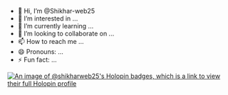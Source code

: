 - 👋 Hi, I’m @Shikhar-web25
- 👀 I’m interested in ...
- 🌱 I’m currently learning ...
- 💞️ I’m looking to collaborate on ...
- 📫 How to reach me ...
- 😄 Pronouns: ...
- ⚡ Fun fact: ...

[![An image of @shikharweb25's Holopin badges, which is a link to view their full Holopin profile](https://holopin.me/shikharweb25)](https://holopin.io/@shikharweb25)
